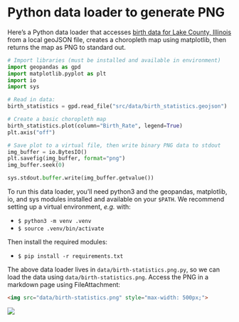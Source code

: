 # Python data loader to generate PNG

Here’s a Python data loader that accesses [birth data for Lake County, Illinois](https://data-lakecountyil.opendata.arcgis.com/datasets/lakecountyil::birth-statistics/explore) from a local geoJSON file, creates a choropleth map using matplotlib, then returns the map as PNG to standard out.

```python
# Import libraries (must be installed and available in environment)
import geopandas as gpd
import matplotlib.pyplot as plt
import io
import sys

# Read in data:
birth_statistics = gpd.read_file("src/data/birth_statistics.geojson")

# Create a basic choropleth map
birth_statistics.plot(column="Birth_Rate", legend=True)
plt.axis("off")

# Save plot to a virtual file, then write binary PNG data to stdout
img_buffer = io.BytesIO()
plt.savefig(img_buffer, format="png")
img_buffer.seek(0)

sys.stdout.buffer.write(img_buffer.getvalue())
```

<div class="note">

To run this data loader, you’ll need python3 and the geopandas, matplotlib, io, and sys modules installed and available on your `$PATH`. We recommend setting up a virtual environment, _e.g._ with:

- `$ python3 -m venv .venv`
- `$ source .venv/bin/activate`

Then install the required modules:

- `$ pip install -r requirements.txt`

</div>

The above data loader lives in `data/birth-statistics.png.py`, so we can load the data using `data/birth-statistics.png`. Access the PNG in a markdown page using FileAttachment:

```html run=false
<img src="data/birth-statistics.png" style="max-width: 500px;">
```

<img src="data/birth-statistics.png">
